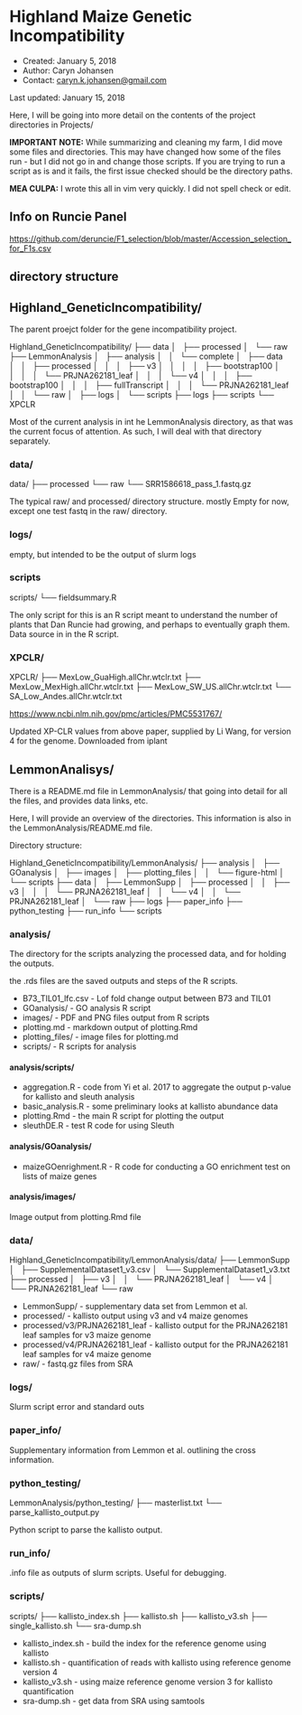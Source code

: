 # Highland Maize Genetic Incompatibility 

* Created: January 5, 2018
* Author: Caryn Johansen
* Contact: caryn.k.johansen@gmail.com

Last updated: January 15, 2018

Here, I will be going into more detail on the contents of the project directories in Projects/

**IMPORTANT NOTE:** While summarizing and cleaning my farm, I did move some files and directories. This may have changed how some of the files run - but I did not go in and change those scripts. If you are trying to run a script as is and it fails, the first issue checked should be the directory paths.

**MEA CULPA:** I wrote this all in vim very quickly. I did not spell check or edit.

## Info on Runcie Panel

https://github.com/deruncie/F1_selection/blob/master/Accession_selection_for_F1s.csv

## directory structure

## Highland_GeneticIncompatibility/

The parent proejct folder for the gene incompatibility project.

Highland_GeneticIncompatibility/
├── data
│   ├── processed
│   └── raw
├── LemmonAnalysis
│   ├── analysis
│   │   └── complete
│   ├── data
│   │   ├── processed
│   │   │   ├── v3
│   │   │   │   ├── bootstrap100
│   │   │   │   └── PRJNA262181_leaf
│   │   │   └── v4
│   │   │       ├── bootstrap100
│   │   │       ├── fullTranscript
│   │   │       └── PRJNA262181_leaf
│   │   └── raw
│   ├── logs
│   └── scripts
├── logs
├── scripts
└── XPCLR

Most of the current analysis in int he LemmonAnalysis directory, as that was the current focus of attention. As such, I will deal with that directory separately.

### data/

data/
├── processed
└── raw
    └── SRR1586618_pass_1.fastq.gz

The typical raw/ and processed/ directory structure. mostly Empty for now, except one test fastq in the raw/ directory.

### logs/

empty, but intended to be the output of slurm logs

### scripts

scripts/
└── fieldsummary.R

The only script for this is an R script meant to understand the number of plants that Dan Runcie had growing, and perhaps to eventually graph them. Data source in in the R script.

### XPCLR/

XPCLR/
├── MexLow_GuaHigh.allChr.wtclr.txt
├── MexLow_MexHigh.allChr.wtclr.txt
├── MexLow_SW_US.allChr.wtclr.txt
└── SA_Low_Andes.allChr.wtclr.txt

https://www.ncbi.nlm.nih.gov/pmc/articles/PMC5531767/

Updated XP-CLR values from above paper, supplied by Li Wang, for version 4 for the genome. Downloaded from iplant

## LemmonAnalisys/

There is a README.md file in LemmonAnalysis/ that going into detail for all the files, and provides data links, etc.

Here, I will provide an overview of the directories. This information is also in the LemmonAnalysis/README.md file.

Directory structure:

Highland_GeneticIncompatibility/LemmonAnalysis/
├── analysis
│   ├── GOanalysis
│   ├── images
│   ├── plotting_files
│   │   └── figure-html
│   └── scripts
├── data
│   ├── LemmonSupp
│   ├── processed
│   │   ├── v3
│   │   │   └── PRJNA262181_leaf
│   │   └── v4
│   │       └── PRJNA262181_leaf
│   └── raw
├── logs
├── paper_info
├── python_testing
├── run_info
└── scripts

### analysis/

The directory for the scripts analyzing the processed data, and for holding the outputs.


the .rds files are the saved outputs and steps of the R scripts.

* B73_TIL01_lfc.csv             - Lof fold change output between B73 and TIL01
* GOanalysis/                   - GO analysis R script
* images/                       - PDF and PNG files output from R scripts
* plotting.md                   - markdown output of plotting.Rmd
* plotting_files/               - image files for plotting.md
* scripts/                      - R scripts for analysis

#### analysis/scripts/

* aggregation.R                 - code from Yi et al. 2017 to aggregate the output p-value for kallisto and sleuth analysis
* basic_analysis.R              - some preliminary looks at kallisto abundance data
* plotting.Rmd                  - the main R script for plotting the output
* sleuthDE.R                    - test R code for using Sleuth

#### analysis/GOanalysis/

* maizeGOenrighment.R           - R code for conducting a GO enrichment test on lists of maize genes

#### analysis/images/

Image output from plotting.Rmd file

### data/

Highland_GeneticIncompatibility/LemmonAnalysis/data/
├── LemmonSupp
│   ├── SupplementalDataset1_v3.csv
│   └── SupplementalDataset1_v3.txt
├── processed
│   ├── v3
│   │   └── PRJNA262181_leaf
│   └── v4
│       └── PRJNA262181_leaf
└── raw

* LemmonSupp/                   - supplementary data set from Lemmon et al.
* processed/                    - kallisto output using v3 and v4 maize genomes
* processed/v3/PRJNA262181_leaf - kallisto output for the PRJNA262181 leaf samples for v3 maize genome
* processed/v4/PRJNA262181_leaf - kallisto output for the PRJNA262181 leaf samples for v4 maize genome
* raw/                          - fastq.gz files from SRA

### logs/

Slurm script error and standard outs

### paper_info/

Supplementary information from Lemmon et al. outlining the cross information.

### python_testing/

LemmonAnalysis/python_testing/
├── masterlist.txt
└── parse_kallisto_output.py

Python script to parse the kallisto output.

### run_info/

.info file as outputs of slurm scripts. Useful for debugging.


### scripts/

scripts/
├── kallisto_index.sh
├── kallisto.sh
├── kallisto_v3.sh
├── single_kallisto.sh
└── sra-dump.sh

* kallisto_index.sh                     - build the index for the reference genome using kallisto
* kallisto.sh                           - quantification of reads with kallisto using reference genome version 4
* kallisto_v3.sh                        - using maize reference genome version 3 for kallisto quantification
* sra-dump.sh                           - get data from SRA using samtools


